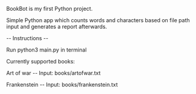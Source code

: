 BookBot is my first Python project. 

Simple Python app which counts words and characters based on file path input and generates a report afterwards. 


-- Instructions -- 

Run python3 main.py in terminal 

Currently supported books: 

Art of war -- Input: books/artofwar.txt

Frankenstein -- Input: books/frankenstein.txt